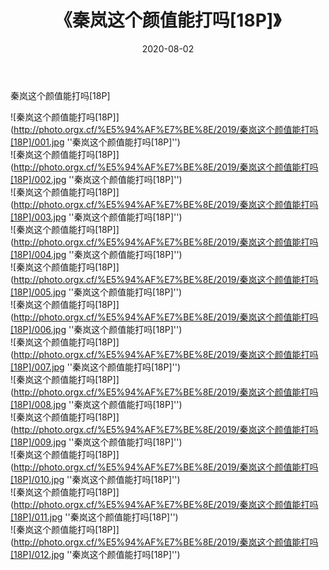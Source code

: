 ﻿---
layout: post
title: 《秦岚这个颜值能打吗[18P]》
date: 2020-08-02
img: http://photo.orgx.cf/%E5%94%AF%E7%BE%8E/2019/秦岚这个颜值能打吗[18P]/000.jpg
tags: [美女,清纯,唯美]
---

秦岚这个颜值能打吗[18P]

![秦岚这个颜值能打吗[18P]](http://photo.orgx.cf/%E5%94%AF%E7%BE%8E/2019/秦岚这个颜值能打吗[18P]/001.jpg ''秦岚这个颜值能打吗[18P]'')<br>
![秦岚这个颜值能打吗[18P]](http://photo.orgx.cf/%E5%94%AF%E7%BE%8E/2019/秦岚这个颜值能打吗[18P]/002.jpg ''秦岚这个颜值能打吗[18P]'')<br>
![秦岚这个颜值能打吗[18P]](http://photo.orgx.cf/%E5%94%AF%E7%BE%8E/2019/秦岚这个颜值能打吗[18P]/003.jpg ''秦岚这个颜值能打吗[18P]'')<br>
![秦岚这个颜值能打吗[18P]](http://photo.orgx.cf/%E5%94%AF%E7%BE%8E/2019/秦岚这个颜值能打吗[18P]/004.jpg ''秦岚这个颜值能打吗[18P]'')<br>
![秦岚这个颜值能打吗[18P]](http://photo.orgx.cf/%E5%94%AF%E7%BE%8E/2019/秦岚这个颜值能打吗[18P]/005.jpg ''秦岚这个颜值能打吗[18P]'')<br>
![秦岚这个颜值能打吗[18P]](http://photo.orgx.cf/%E5%94%AF%E7%BE%8E/2019/秦岚这个颜值能打吗[18P]/006.jpg ''秦岚这个颜值能打吗[18P]'')<br>
![秦岚这个颜值能打吗[18P]](http://photo.orgx.cf/%E5%94%AF%E7%BE%8E/2019/秦岚这个颜值能打吗[18P]/007.jpg ''秦岚这个颜值能打吗[18P]'')<br>
![秦岚这个颜值能打吗[18P]](http://photo.orgx.cf/%E5%94%AF%E7%BE%8E/2019/秦岚这个颜值能打吗[18P]/008.jpg ''秦岚这个颜值能打吗[18P]'')<br>
![秦岚这个颜值能打吗[18P]](http://photo.orgx.cf/%E5%94%AF%E7%BE%8E/2019/秦岚这个颜值能打吗[18P]/009.jpg ''秦岚这个颜值能打吗[18P]'')<br>
![秦岚这个颜值能打吗[18P]](http://photo.orgx.cf/%E5%94%AF%E7%BE%8E/2019/秦岚这个颜值能打吗[18P]/010.jpg ''秦岚这个颜值能打吗[18P]'')<br>
![秦岚这个颜值能打吗[18P]](http://photo.orgx.cf/%E5%94%AF%E7%BE%8E/2019/秦岚这个颜值能打吗[18P]/011.jpg ''秦岚这个颜值能打吗[18P]'')<br>
![秦岚这个颜值能打吗[18P]](http://photo.orgx.cf/%E5%94%AF%E7%BE%8E/2019/秦岚这个颜值能打吗[18P]/012.jpg ''秦岚这个颜值能打吗[18P]'')<br>
